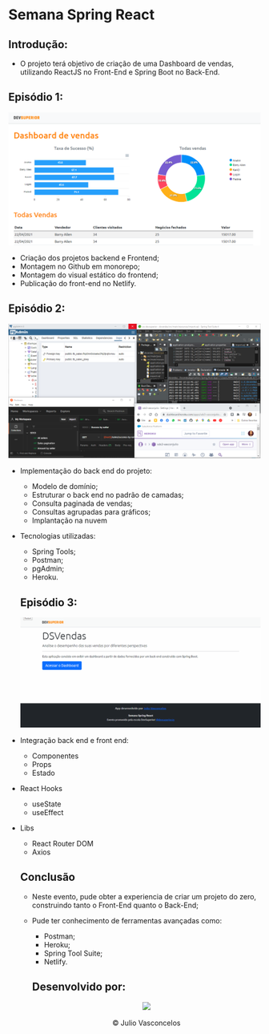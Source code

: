 # Semana Spring React 

## Introdução:

- O projeto terá objetivo de criação de uma Dashboard de vendas, utilizando ReactJS no Front-End e Spring Boot no Back-End.  

## Episódio 1:

<img src="Imgs\ep1.PNG" />

- Criação dos projetos backend e Frontend;
- Montagem no Github em monorepo;
- Montagem do visual estático do frontend;
- Publicação do front-end no Netlify.

## Episódio 2:

<img src="Imgs\ep2.PNG" />

- Implementação do back end do projeto:
  - Modelo de domínio;
  - Estruturar o back end no padrão de camadas;
  - Consulta paginada de vendas;
  - Consultas agrupadas para gráficos;
  - Implantação na nuvem

- Tecnologias utilizadas:

  - Spring Tools;
  - Postman;
  - pgAdmin;
  - Heroku.

  ## Episódio 3:

  <img src="Imgs\projeto_final.gif" />

- Integração back end e front end:
  - Componentes
  - Props
  - Estado
- React Hooks
  - useState
  - useEffect
- Libs
  - React Router DOM
  - Axios

  ## Conclusão

  - Neste evento, pude obter a experiencia de criar um projeto do zero, construindo tanto o Front-End quanto o Back-End;
  - Pude ter conhecimento de ferramentas avançadas como:
    - Postman;
    - Heroku;
    - Spring Tool Suite;
    - Netlify.

    ##  Desenvolvido por:
    <div align="center">
      <a href="https://github.com/vasconjulio" >
      <img height="180em" src="https://ik.imagekit.io/p7aqqjfkrdg/82271381_1__6mi8cBP0w.png?updatedAt=1629316021874">
      </a>
      <p>&copy Julio Vasconcelos</p>
    </div>
